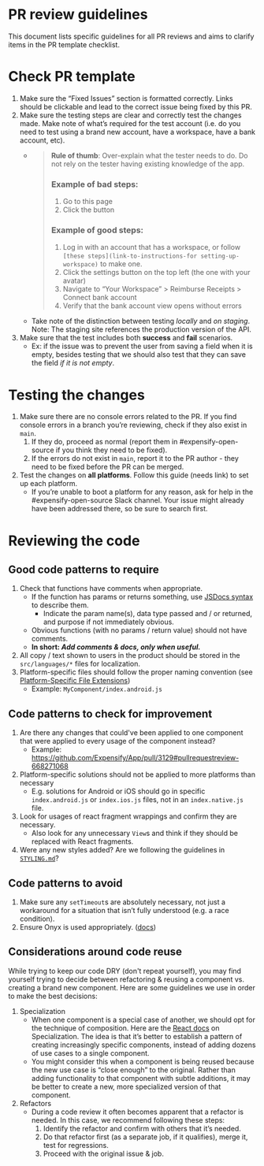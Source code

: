 # PR review guidelines

This document lists specific guidelines for all PR reviews and aims to clarify items in the PR template checklist.

# Check PR template

1. Make sure the “Fixed Issues” section is formatted correctly. Links should be clickable and lead to the correct issue being fixed by this PR.
2. Make sure the testing steps are clear and correctly test the changes made. Make note of what’s required for the test account (i.e. do you need to test using a brand new account, have a workspace, have a bank account, etc).
    - > **Rule of thumb**: Over-explain what the tester needs to do. Do not rely on the tester having existing knowledge of the app.
      > 
      > ### Example of bad steps:
      >
	  >	1. Go to this page
	  >	2. Click the button
      >
      > ### Example of good steps:
      >
      > 1. Log in with an account that has a workspace, or follow `[these steps](link-to-instructions-for setting-up-workspace)` to make one.
      > 2. Click the settings button on the top left (the one with your avatar)
      > 3. Navigate to “Your Workspace” > Reimburse Receipts > Connect bank account
      > 4. Verify that the bank account view opens without errors
      >
    - Take note of the distinction between testing _locally_ and _on staging_. Note: The staging site references the production version of the API.
3. Make sure that the test includes both **success** and **fail** scenarios.
    - Ex: if the issue was to prevent the user from saving a field when it is empty, besides testing that we should also test that they can save the field _if it is not empty_.

# Testing the changes

1. Make sure there are no console errors related to the PR. If you find console errors in a branch you’re reviewing, check if they also exist in `main`.
    1. If they do, proceed as normal (report them in #expensify-open-source if you think they need to be fixed).
    2. If the errors do not exist in `main`, report it to the PR author - they need to be fixed before the PR can be merged.
2. Test the changes on **all platforms**. Follow this guide (needs link) to set up each platform.
    - If you’re unable to boot a platform for any reason, ask for help in the #expensify-open-source Slack channel. Your issue might already have been addressed there, so be sure to search first.

# Reviewing the code

## Good code patterns to require

1. Check that functions have comments when appropriate.
    - If the function has params or returns something, use [JSDocs syntax]((https://github.com/Expensify/App/blob/main/STYLE.md#jsdocs)) to describe them.
        - Indicate the param name(s), data type passed and / or returned, and purpose if not immediately obvious.
    - Obvious functions (with no params / return value) should not have comments.
    - **In short: _Add comments & docs, only when useful._**
2. All copy / text shown to users in the product should be stored in the `src/languages/*` files for localization.
3. Platform-specific files should follow the proper naming convention (see [Platform-Specific File Extensions](https://github.com/expensify/app#platform-specific-file-extensions))
    - Example: `MyComponent/index.android.js`

## Code patterns to check for improvement

1. Are there any changes that could've been applied to one component that were applied to every usage of the component instead?
    - Example: https://github.com/Expensify/App/pull/3129#pullrequestreview-668271068
2. Platform-specific solutions should not be applied to more platforms than necessary
    - E.g. solutions for Android or iOS should go in specific `index.android.js` or `index.ios.js` files, not in an `index.native.js` file.
3. Look for usages of react fragment wrappings and confirm they are necessary.
    - Also look for any unnecessary `View`s and think if they should be replaced with React fragments.
4. Were any new styles added? Are we following the guidelines in [`STYLING.md`](./STYLING.md)?

## Code patterns to avoid

1. Make sure any `setTimeout`s are absolutely necessary, not just a workaround for a situation that isn’t fully understood (e.g. a race condition).
2. Ensure Onyx is used appropriately. ([docs](https://github.com/expensify/react-native-onyx#merging-data))

## Considerations around code reuse

While trying to keep our code DRY (don't repeat yourself), you may find yourself trying to decide between refactoring & reusing a component vs. creating a brand new component. Here are some guidelines we use in order to make the best decisions:

1. Specialization
    - When one component is a special case of another, we should opt for the technique of composition. Here are the [React docs](https://reactjs.org/docs/composition-vs-inheritance.html#specialization) on Specialization. The idea is that it’s better to establish a pattern of creating increasingly specific components, instead of adding dozens of use cases to a single component.
    - You might consider this when a component is being reused because the new use case is “close enough” to the original. Rather than adding functionality to that component with subtle additions, it may be better to create a new, more specialized version of that component.
1. Refactors
    - During a code review it often becomes apparent that a refactor is needed. In this case, we recommend following these steps:
        1. Identify the refactor and confirm with others that it’s needed.
        2. Do that refactor first (as a separate job, if it qualifies), merge it, test for regressions.
        3. Proceed with the original issue & job.
